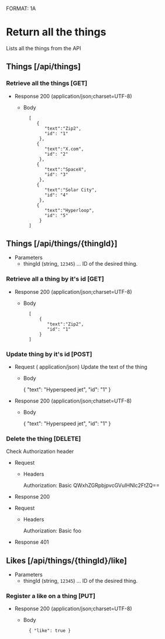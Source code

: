 FORMAT: 1A

# Return all the things
Lists all the things from the API

## Things [/api/things]

### Retrieve all the things [GET]

+ Response 200 (application/json;charset=UTF-8)

    + Body

            [
               {
                  "text":"Zip2",
                  "id": "1"
                },
               {
                  "text":"X.com",
                  "id": "2"
                },
               {
                  "text":"SpaceX",
                  "id": "3"
                },
               {
                  "text":"Solar City",
                  "id": "4"
                },
               {
                  "text":"Hyperloop",
                  "id": "5"
                }
            ]

## Things [/api/things/{thingId}]

+ Parameters
    + thingId (string, `12345`) ... ID of the desired thing.

### Retrieve all a thing by it's id [GET]

+ Response 200 (application/json;charset=UTF-8)

    + Body

            [
                {
                   "text":"Zip2",
                   "id": "1"
                }
            ]

### Update thing by it's id [POST]

+ Request ( application/json)
Update the text of the thing

    + Body

        {
            "text": "Hyperspeed jet",
            "id": "1"
        }

+ Response 200 (application/json;chatset=UTF-8)

    + Body

        {
            "text": "Hyperspeed jet",
            "id": "1"
        }

### Delete the thing [DELETE]
Check Authorization header

+ Request

    + Headers

        Authorization: Basic QWxhZGRpbjpvcGVuIHNlc2FtZQ==

+ Response 200

+ Request

    + Headers

        Authorization: Basic foo

+ Response 401

## Likes [/api/things/{thingId}/like]

+ Parameters
    + thingId (string, `12345`) ... ID of the desired thing.

### Register a like on a thing [PUT]

+ Response 200 (application/json;charset=UTF-8)

    + Body

            { "like": true }
